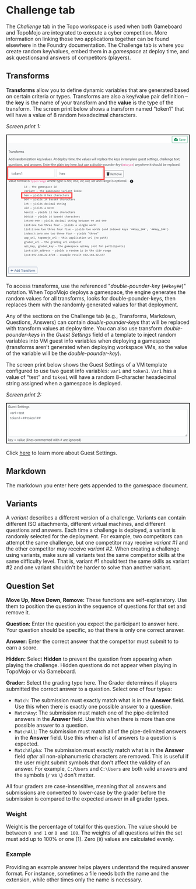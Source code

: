 # Challenge tab

The *Challenge* tab in the Topo workspace is used when both Gameboard and TopoMojo are integrated to execute a cyber competition. More information on linking those two applications together can be found elsewhere in the Foundry documentation. The Challenge tab is where you create random key/values, embed them in a *gamespace* at deploy time, and ask questionsand answers of competitors (players).

## Transforms

**Transforms** allow you to define dynamic variables that are generated based on certain criteria or types. Transforms are also a key/value pair definition – the **key** is the name of your transform and the **value** is the type of the transform.  The screen print below shows a transform named “token1” that will have a value of 8 random hexadecimal characters. 

*Screen print 1:*

![transforms](img/transforms.png)

To access transforms, use the referenced "*double-pounder-key* (`##key##`)" notation. When TopoMojo deploys a gamespace, the engine generates the random values for all transforms, looks for double-pounder-keys, then replaces them with the randomly generated values for that deployment.

Any of the sections on the Challenge tab (e.g., Transforms, Markdown, Questions, Answers) can contain *double-pounder-keys* that will be replaced with transform values at deploy time. You can also use transform *double-pounder-keys* in the *Guest Settings* field of a template to inject random variables into VM guest info variables when deploying a gamespace (transforms aren’t generated when deploying workspace VMs, so the value of the variable will be the *double-pounder-key*). 

The screen print below shows the Guest Settings of a VM template configured to use two guest info variables: `var1` and `token1`. `Var1` has a value of “test” and `token1` will have a random 8-character hexadecimal string assigned when a gamespace is deployed.

*Screen print 2:*

![guest-settings](img/guest-settings.png)

Click [here](building-a-workspace.md/#template-field-definitions) to learn more about Guest Settings.

## Markdown

The markdown you enter here gets appended to the gamespace document.

## Variants

A *variant* describes a different version of a challenge. Variants can contain different ISO attachments, different virtual machines, and different questions and answers. Each time a challenge is deployed, a variant is randomly selected for the deployment. For example, two competitors can attempt the same challenge, but one competitor may receive *variant #1* and the other competitor may receive *variant #2*.  When creating a challenge using variants, make sure all variants test the same competitor skills at the same difficulty level. That is, variant #1 should test the same skills as variant #2 and one variant shouldn't be harder to solve than another variant.

## Question Set

**Move Up, Move Down, Remove:** These functions are self-explanatory. Use them to position the question in the sequence of questions for that set and remove it.

**Question:** Enter the question you expect the participant to answer here. Your question should be specific, so that there is only one correct answer.

**Answer:** Enter the correct answer that the competitor must submit to to earn a score.

**Hidden:** Select **Hidden** to prevent the question from appearing when playing the challenge. Hidden questions do not appear when playing in TopoMojo or via Gameboard.

**Grader:** Select the grading type here. The Grader determines if players submitted the correct answer to a question. Select one of four types:

- `Match`: The submission must exactly match what is in the **Answer** field. Use this when there is exactly one possible answer to a question.
- `MatchAny`: The submission must match one of the pipe-delimited answers in the **Answer** field. Use this when there is more than one possible answer to a question.
- `MatchAll`: The submission must match all of the pipe-delimited answers in the **Answer** field. Use this when a list of answers to a question is expected.
- `MatchAlpha`: The submission must exactly match what is in the **Answer** field *after* all non-alphanumeric characters are removed. This is useful if the user might submit symbols that don't affect the validity of an answer. For example, `C:/Users` and `C:\Users` are both valid answers and the symbols (`/` vs `\`) don't matter.

All four graders are case-insensitive, meaning that all answers and submissions are converted to lower-case by the grader before the submission is compared to the expected answer in all grader types.

### Weight

Weight is the percentage of total for this question. The value should be between `0 and 1` or `0 and 100`. The weights of all questions within the set must add up to 100% or one (1). Zero (`0`) values are calculated evenly.

### Example

Providing an example answer helps players understand the required answer format. For instance, sometimes a file needs both the name and the extension, while other times only the name is necessary.